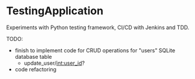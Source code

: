 # TestingApplication
Experiments with Python testing framework, CI/CD with Jenkins and TDD.

TODO:
- finish to implement code for CRUD operations for "users" SQLite database table
  - update_user/<int:user_id>?
- code refactoring
